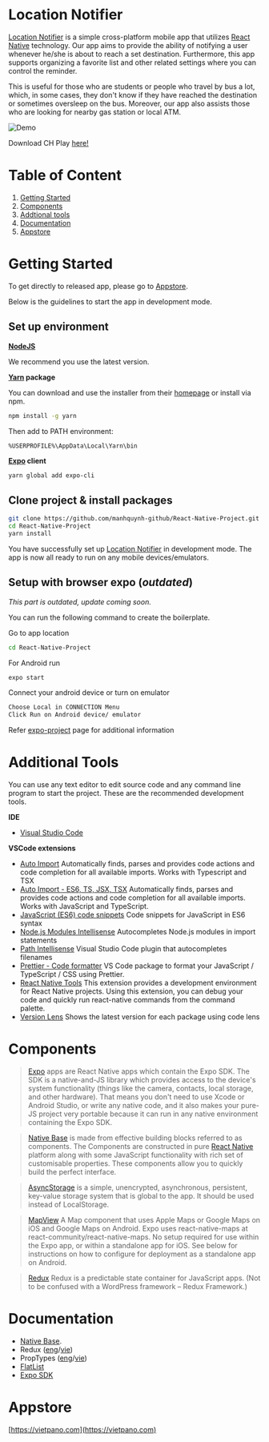 # Location Notifier

[Location Notifier](https://github.com/manhquynh-github/React-Native-Project) is a simple cross-platform mobile app that utilizes [React Native](https://facebook.github.io/react-native/) technology. Our app aims to provide the ability of notifying a user whenever he/she is about to reach a set destination. Furthermore, this app supports organizing a favorite list and other related settings where you can control the reminder.

This is useful for those who are students or people who travel by bus a lot, which, in some cases, they don't know if they have reached the destination or sometimes oversleep on the bus. Moreover, our app also assists those who are looking for nearby gas station or local ATM.

![Demo](https://media.giphy.com/media/HzMfJIkTZgx8s/giphy.gif)

Download CH Play [here!](https://vietpano.com/)

# Table of Content

1. [Getting Started](#getting-started)
2. [Components](#components)
3. [Addtional tools](#additional-tools)
4. [Documentation](#documentation)
5. [Appstore](#appstore)

# Getting Started

To get directly to released app, please go to [Appstore](#appstore).

Below is the guidelines to start the app in development mode.

## Set up environment

**[NodeJS](https://nodejs.org/en/)**

We recommend you use the latest version.

**[Yarn](https://yarnpkg.com/en/) package**

You can download and use the installer from their [homepage](https://yarnpkg.com/en/docs/install#windows-stable) or install via npm.

```sh
npm install -g yarn
```

Then add to PATH environment:

```
%USERPROFILE%\AppData\Local\Yarn\bin
```

**[Expo](https://expo.io/) client**

```sh
yarn global add expo-cli
```

## Clone project & install packages

```sh
git clone https://github.com/manhquynh-github/React-Native-Project.git
cd React-Native-Project
yarn install
```

You have successfully set up [Location Notifier](https://github.com/manhquynh-github/React-Native-Project) in development mode. The app is now all ready to run on any mobile devices/emulators.

## Setup with browser expo (**_outdated_**)

_This part is outdated, update coming soon._

You can run the following command to create the boilerplate.

Go to app location

```sh
cd React-Native-Project
```

For Android run

```sh
expo start
```

Connect your android device or turn on emulator

```sh
Choose Local in CONNECTION Menu
Click Run on Android device/ emulator
```

Refer [expo-project](https://facebook.github.io/react-native/docs/getting-started.html) page for additional information

# Additional Tools

You can use any text editor to edit source code and any command line program to start the project. These are the recommended development tools.

**IDE**

- [Visual Studio Code](https://code.visualstudio.com/)

**VSCode extensions**

- [Auto Import](https://marketplace.visualstudio.com/items?itemName=steoates.autoimport) Automatically finds, parses and provides code actions and code completion for all available imports. Works with Typescript and TSX
- [Auto Import - ES6, TS, JSX, TSX](https://marketplace.visualstudio.com/items?itemName=NuclleaR.vscode-extension-auto-import) Automatically finds, parses and provides code actions and code completion for all available imports. Works with JavaScript and TypeScript.
- [JavaScript (ES6) code snippets](https://marketplace.visualstudio.com/items?itemName=xabikos.JavaScriptSnippets) Code snippets for JavaScript in ES6 syntax
- [Node.js Modules Intellisense](https://marketplace.visualstudio.com/items?itemName=leizongmin.node-module-intellisense) Autocompletes Node.js modules in import statements
- [Path Intellisense](https://marketplace.visualstudio.com/items?itemName=christian-kohler.path-intellisense) Visual Studio Code plugin that autocompletes filenames
- [Prettier - Code formatter](https://marketplace.visualstudio.com/items?itemName=esbenp.prettier-vscode) VS Code package to format your JavaScript / TypeScript / CSS using Prettier.
- [React Native Tools](https://marketplace.visualstudio.com/items?itemName=vsmobile.vscode-react-native) This extension provides a development environment for React Native projects. Using this extension, you can debug your code and quickly run react-native commands from the command palette.
- [Version Lens](https://marketplace.visualstudio.com/items?itemName=pflannery.vscode-versionlens) Shows the latest version for each package using code lens

# Components

> [Expo](https://docs.expo.io) apps are React Native apps which contain the Expo SDK. The SDK is a native-and-JS library which provides access to the device's system functionality (things like the camera, contacts, local storage, and other hardware). That means you don't need to use Xcode or Android Studio, or write any native code, and it also makes your pure-JS project very portable because it can run in any native environment containing the Expo SDK.

> [Native Base](https://nativebase.io/) is made from effective building blocks referred to as components. The Components are constructed in pure [React Native](https://github.com/facebook/react-native) platform along with some JavaScript functionality with rich set of customisable properties. These components allow you to quickly build the perfect interface.

> [AsyncStorage](https://facebook.github.io/react-native/docs/asyncstorage.html#asyncstorage) is a simple, unencrypted, asynchronous, persistent, key-value storage system that is global to the app. It should be used instead of LocalStorage.

> [MapView](https://docs.expo.io/versions/latest/sdk/map-view) A Map component that uses Apple Maps or Google Maps on iOS and Google Maps on Android. Expo uses react-native-maps at react-community/react-native-maps. No setup required for use within the Expo app, or within a standalone app for iOS. See below for instructions on how to configure for deployment as a standalone app on Android.

> [Redux](https://redux.js.org/) Redux is a predictable state container for JavaScript apps.
> (Not to be confused with a WordPress framework – Redux Framework.)

# Documentation

- [Native Base](https://docs.nativebase.io/).
- Redux ([eng](<(https://medium.com/backticks-tildes/setting-up-a-redux-project-with-create-react-app-e363ab2329b8)>)/[vie](https://viblo.asia/p/chuong-2-ung-dung-redux-dau-tien-cua-ban-07LKXA8JZV4))
- PropTypes ([eng](https://reactjs.org/docs/typechecking-with-proptypes.html)/[vie](<(https://viblo.asia/p/react-proptypes-khai-bao-kieu-du-lieu-cho-component-naQZR1aPKvx)>))
- [FlatList](https://medium.com/react-native-development/how-to-use-the-flatlist-component-react-native-basics-92c482816fe6)
- [Expo SDK](https://docs.expo.io/versions/latest/sdk)

# Appstore

[https://vietpano.com](https://vietpano.com)
